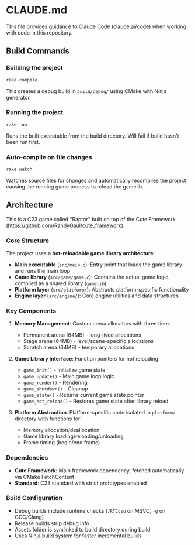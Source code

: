 # CLAUDE.md

This file provides guidance to Claude Code (claude.ai/code) when working with code in this repository.

## Build Commands

### Building the project
```bash
rake compile
```
This creates a debug build in `build/debug/` using CMake with Ninja generator.

### Running the project
```bash
rake run
```
Runs the built executable from the build directory. Will fail if build hasn't been run first.

### Auto-compile on file changes
```bash
rake watch
```
Watches source files for changes and automatically recompiles the project causing the running game process to reload the gamelib.

## Architecture

This is a C23 game called "Raptor" built on top of the Cute Framework (https://github.com/RandyGaul/cute_framework).

### Core Structure

The project uses a **hot-reloadable game library architecture**:

- **Main executable** (`src/main.c`): Entry point that loads the game library and runs the main loop
- **Game library** (`src/game/game.c`): Contains the actual game logic, compiled as a shared library (`gamelib`)
- **Platform layer** (`src/platform/`): Abstracts platform-specific functionality
- **Engine layer** (`src/engine/`): Core engine utilities and data structures

### Key Components

1. **Memory Management**: Custom arena allocators with three tiers:
   - Permanent arena (64MB) - long-lived allocations
   - Stage arena (64MB) - level/scene-specific allocations
   - Scratch arena (64MB) - temporary allocations

2. **Game Library Interface**: Function pointers for hot reloading:
   - `game_init()` - Initialize game state
   - `game_update()` - Main game loop logic
   - `game_render()` - Rendering
   - `game_shutdown()` - Cleanup
   - `game_state()` - Returns current game state pointer
   - `game_hot_reload()` - Restores game state after library reload

3. **Platform Abstraction**: Platform-specific code isolated in `platform/` directory with functions for:
   - Memory allocation/deallocation
   - Game library loading/reloading/unloading
   - Frame timing (begin/end frame)

### Dependencies

- **Cute Framework**: Main framework dependency, fetched automatically via CMake FetchContent
- **Standard**: C23 standard with strict prototypes enabled

### Build Configuration

- Debug builds include runtime checks (`/RTCcsu` on MSVC, `-g` on GCC/Clang)
- Release builds strip debug info
- Assets folder is symlinked to build directory during build
- Uses Ninja build system for faster incremental builds
